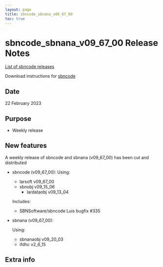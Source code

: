 ```yaml
---
layout: page
title: sbncode_sbnana_v09_67_00
toc: true
---
```


sbncode_sbnana_v09_67_00 Release Notes
=======================================================================================

[List of sbncode releases](https://sbnsoftware.github.io/AnalysisInfrastructure/ReleaseManagement/Releases/List_of_SBN_code_releases)

Download instructions for [sbncode]()

Date
---------------------------------------------------
22 February 2023

Purpose
---------------------------------------------------
* Weekly release

New features
---------------------------------------------------
A weekly release of sbncode and sbnana (v09_67_00)  has been cut and distributed

* sbncode (v09_67_00):
  Using:
  * larsoft                 v09_67_00
  * sbnobj                  v09_15_06 
    * lardataobj      v09_13_04 
  
  Includes:
  * SBNSoftware/sbncode Luis bugfix #335 


* sbnana  (v09_67_00):
  
  Using:
  * sbnanaobj       v09_20_03
  * ifdhc           v2_6_15 

 

Extra info
---------------------------------------------------

